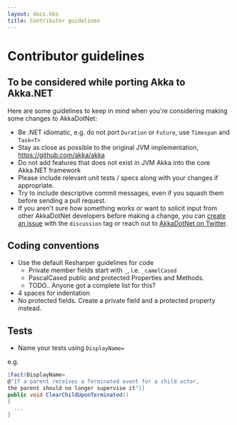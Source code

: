 ```yaml
---
layout: docs.hbs
title: Contributor guidelines
---
```

# Contributor guidelines

## To be considered while porting Akka to Akka.NET

Here are some guidelines to keep in mind when you're considering making some changes to AkkaDotNet:

- Be .NET idiomatic, e.g. do not port `Duration` or `Future`, use `Timespan` and `Task<T>`
- Stay as close as possible to the original JVM implementation, https://github.com/akka/akka
- Do not add features that does not exist in JVM Akka into the core Akka.NET framework
- Please include relevant unit tests / specs along with your changes if appropriate.
- Try to include descriptive commit messages, even if you squash them before sending a pull request.
- If you aren't sure how something works or want to solicit input from other AkkaDotNet developers before making a change, you can [create an issue](https://github.com/akkadotnet/akka.net/issues/new) with the `discussion` tag or reach out to [AkkaDotNet on Twitter](https://twitter.com/AkkaDotNet).

## Coding conventions
- Use the default Resharper guidelines for code
  - Private member fields start with `_`, i.e. `_camelCased`
  - PascalCased public and protected Properties and Methods.
  - TODO.. Anyone got a complete list for this?
- 4 spaces for indentation
- No protected fields. Create a private field and a protected property instead.

## Tests

- Name your tests using `DisplayName=`

e.g.

```csharp
[Fact(DisplayName=
@"If a parent receives a Terminated event for a child actor,
the parent should no longer supervise it")]
public void ClearChildUponTerminated()
{
  ...
}
```
